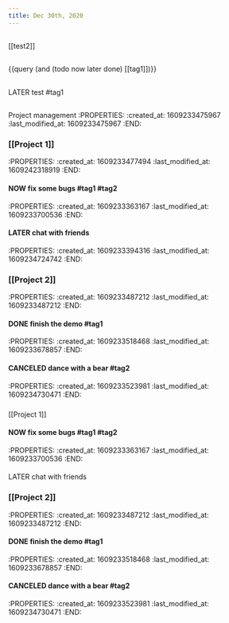 ```yaml
---
title: Dec 30th, 2020
---
```


##
[[test2]]
##
{{query (and (todo now later done) [[tag1]])}}
##
##
LATER test #tag1
##
##
##
##
Project management
:PROPERTIES:
:created_at: 1609233475967
:last_modified_at: 1609233475967
:END:
### [[Project 1]]
:PROPERTIES:
:created_at: 1609233477494
:last_modified_at: 1609242318919
:END:
#### NOW fix some bugs #tag1 #tag2
:PROPERTIES:
:created_at: 1609233363167
:last_modified_at: 1609233700536
:END:
#### LATER chat with friends
:PROPERTIES:
:created_at: 1609233394316
:last_modified_at: 1609234724742
:END:
### [[Project 2]]
:PROPERTIES:
:created_at: 1609233487212
:last_modified_at: 1609233487212
:END:
#### DONE finish the demo #tag1
:PROPERTIES:
:created_at: 1609233518468
:last_modified_at: 1609233678857
:END:
#### CANCELED dance with a bear #tag2
:PROPERTIES:
:created_at: 1609233523981
:last_modified_at: 1609234730471
:END:
###
[[Project 1]]
#### NOW fix some bugs #tag1 #tag2
:PROPERTIES:
:created_at: 1609233363167
:last_modified_at: 1609233700536
:END:
####
LATER chat with friends
### [[Project 2]]
:PROPERTIES:
:created_at: 1609233487212
:last_modified_at: 1609233487212
:END:
#### DONE finish the demo #tag1
:PROPERTIES:
:created_at: 1609233518468
:last_modified_at: 1609233678857
:END:
#### CANCELED dance with a bear #tag2
:PROPERTIES:
:created_at: 1609233523981
:last_modified_at: 1609234730471
:END:
##
